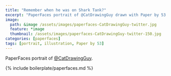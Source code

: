 ```yaml
---
title: "Remember when he was on Shark Tank?"
excerpt: "PaperFaces portrait of @CatDrawingGuy drawn with Paper by 53 on an iPad."
image: 
  path: &image /assets/images/paperfaces-CatDrawingGuy-twitter.jpg 
  feature: *image
  thumbnail: /assets/images/paperfaces-CatDrawingGuy-twitter-150.jpg
categories: [paperfaces]
tags: [portrait, illustration, Paper by 53]
---
```


PaperFaces portrait of [@CatDrawingGuy](https://twitter.com/CatDrawingGuy).

{% include boilerplate/paperfaces.md %}
